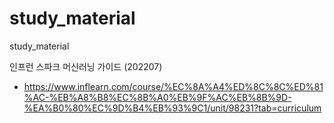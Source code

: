 # study_material
study_material

인프런 스파크 머신러닝 가이드 (202207)
*  https://www.inflearn.com/course/%EC%8A%A4%ED%8C%8C%ED%81%AC-%EB%A8%B8%EC%8B%A0%EB%9F%AC%EB%8B%9D-%EA%B0%80%EC%9D%B4%EB%93%9C1/unit/98231?tab=curriculum


